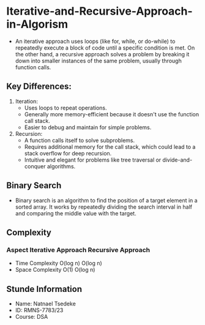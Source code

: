 # Iterative-and-Recursive-Approach-in-Algorism
   * An iterative approach uses loops (like for, while, or do-while) to repeatedly execute a block of code until a specific condition is met. On the other hand, a recursive approach solves a problem by breaking it down into smaller instances of the same problem, usually through function calls.

## Key Differences:
1. Iteration:
    * Uses loops to repeat operations.
    * Generally more memory-efficient because it doesn't use the function call stack.
    * Easier to debug and maintain for simple problems.
2. Recursion:
    * A function calls itself to solve subproblems.
    * Requires additional memory for the call stack, which could lead to a stack overflow for deep recursion.
    * Intuitive and elegant for problems like tree traversal or divide-and-conquer algorithms.

## Binary Search
   * Binary search is an algorithm to find the position of a target element in a sorted array. It works by repeatedly dividing the search interval in half and comparing the middle value with the target.

## Complexity

### Aspect	         Iterative Approach	   Recursive Approach
* Time Complexity	   O(log n)	               O(log n)
* Space Complexity	     O(1)	               O(log n)

## Stunde Information
  * Name: Natnael Tsedeke
  * ID: RMNS-7783/23
  * Course: DSA